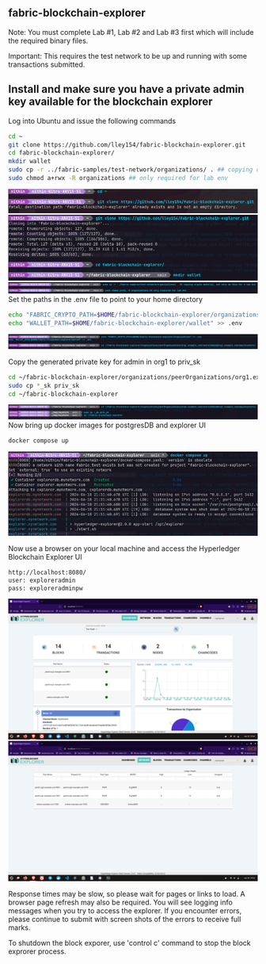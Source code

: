 ## fabric-blockchain-explorer
Note: You must complete Lab #1, Lab #2 and Lab #3 first which will include the required binary files.

Important: This requires the test network to be up and running with some transactions submitted.

## Install and make sure you have a private admin key available for the blockchain explorer

Log into Ubuntu and issue the following commands

```bash
cd ~
git clone https://github.com/lley154/fabric-blockchain-explorer.git
cd fabric-blockchain-explorer/
mkdir wallet
sudo cp -r ../fabric-samples/test-network/organizations/ . ## copying crypto material, but only do this for a lab env
sudo chmod a+rwx -R organizations ## only required for lab env
```
![Alt Text](./images/1.png)
![Alt Text](./images/2.png)
![Alt Text](./images/3.png)
Set the paths in the .env file to point to your home directory

```bash
echo "FABRIC_CRYPTO_PATH=$HOME/fabric-blockchain-explorer/organizations" >> .env
echo "WALLET_PATH=$HOME/fabric-blockchain-explorer/wallet" >> .env  
```
![Alt Text](./images/4.png)

Copy the generated private key for admin in org1 to priv_sk

```bash
cd ~/fabric-blockchain-explorer/organizations/peerOrganizations/org1.example.com/users/Admin@org1.example.com/msp/keystore/
sudo cp *_sk priv_sk
cd ~/fabric-blockchain-explorer
```
![Alt Text](./images/5.png)
Now bring up docker images for postgresDB and explorer UI
```bash
docker compose up
```
![Alt Text](./images/6.png)

Now use a browser on your local machine and access the Hyperledger Blockchain Explorer UI

```browser
http://localhost:8080/
user: exploreradmin
pass: exploreradminpw
```
![Alt Text](./images/7.png)
![Alt Text](./images/8.png)

Response times may be slow, so please wait for pages or links to load. A browser page refresh may also be required. You will see logging info messages when you try to access the explorer. If you encounter errors, please continue to submit with screen shots of the errors to receive full marks.

To shutdown the block exporer, use 'control c' command to stop the block exprorer process.

